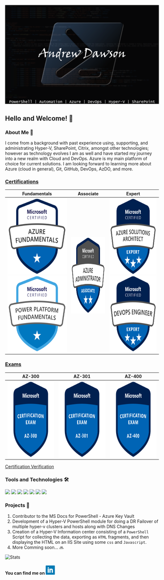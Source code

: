 ## [![Andrew's Header](https://github.com/dawsonar802/dawsonar802/blob/master/Images/header.png)](https://www.linkedin.com/in/andrew-dawson-6b0b1b10/)

## Hello and Welcome! 👋

### About Me 🧑
I come from a background with past experience using, supporting, and administrating Hyper-V, SharePoint, Citrix, amongst other technologies; however as technology evolves I am as well and have started my journey into a new realm with Cloud and DevOps.  Azure is my main platform of choice for current solutions.  I am looking forward to learning more about Azure (cloud in general), Git, GitHub, DevOps, AzDO, and more.   

### [Certifications](https://query.prod.cms.rt.microsoft.com/cms/api/am/binary/RE2PjDI)

| Fundamentals | Associate | Expert |
|---|---|---|
|<img src="https://github.com/dawsonar802/dawsonar802/blob/master/Images/azure-fundamentals-600x600.png" width="250" height="250"> <img src="https://github.com/dawsonar802/dawsonar802/blob/master/Images/Power-Platform-fundamentals.png" width="250" height="250">| <img src="https://github.com/dawsonar802/dawsonar802/blob/master/Images/azure-administrator-associate.png" width="250" height="250">| <img src="https://github.com/dawsonar802/dawsonar802/blob/master/Images/azure-solutions-architect-expert-600x600.png" width="250" height="250"><img src="https://github.com/dawsonar802/dawsonar802/blob/master/Images/azure-DevOps-Engineer-600x600.png" width="250" height="250">|

### [Exams](https://docs.microsoft.com/en-us/learn/certifications/browse/?resource_type=examination)

| AZ-300 | AZ-301 | AZ-400 |
|---|---|---|
|<img src="https://github.com/dawsonar802/dawsonar802/blob/master/Images/exam-az300-600x600.png" width="250" height="250">| <img src="https://github.com/dawsonar802/dawsonar802/blob/master/Images/exam-az301-600x600.png" width="250" height="250">| <img src="https://github.com/dawsonar802/dawsonar802/blob/master/Images/exam-az400-600x600.png" width="250" height="250">|

[Certification Verification](https://www.youracclaim.com/users/andrew-dawson.3293c284/badges)


### Tools and Technologies 🛠

![](https://img.shields.io/badge/Code-PowerShell-blue?logo=PowerShell) ![](https://img.shields.io/badge/Editor-VSCode-blue?logo=visual-studio-code) ![](https://img.shields.io/badge/Collaboration-SharePoint-blue?logo=Microsoft-SharePoint) ![](https://img.shields.io/badge/OS-Windows-blue?logo=Windows&logoColor=blue)
![](https://img.shields.io/badge/VDI-Citrix-blue?logo=Citrix) ![](https://img.shields.io/badge/Cloud-Azure-blue?logo=Microsoft-Azure) ![](https://img.shields.io/badge/DevOps-AzDO-blue?logo=Azure-DevOps)

### Projects 📃

1. Contributor to the MS Docs for PowerShell - Azure Key Vault
2. Development of a Hyper-V PowerShell module for doing a DR Failover of multiple hyper-v clusters and hosts along with DNS Changes
3. Creation of a Hyper-V Information center consisting of a ```PowerShell``` Script for collecting the data, exporting as ```HTML``` fragments, and then displaying the HTML on an IIS Site using some ```css``` and ```Javascript```.  
4. More Comming soon... 🔜


![Stats](https://github-readme-stats.vercel.app/api?username=dawsonar802&show_icons=true&theme=algolia)

#### You can find me on <a href="https://www.linkedin.com/in/andrew-dawson-6b0b1b10/"><img height="30" src="https://github.com/dawsonar802/dawsonar802/blob/master/Images/linkedin.png?raw=true"></a>

